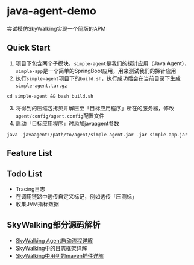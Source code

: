 # java-agent-demo

尝试模仿SkyWalking实现一个简版的APM

## Quick Start
1. 项目下包含两个子模块，`simple-agent`是我们的探针应用（Java Agent），`simple-app`是一个简单的SpringBoot应用，用来测试我们的探针应用
2. 执行`simple-agent`项目下的`build.sh`，执行成功后会在当前目录下生成`simple-agent.tar.gz`
```shell
cd simple-agent && bash build.sh
```
3. 将得到的压缩包拷贝并解压至「目标应用程序」所在的服务器，修改`agent/config/agent.config`配置文件
4. 启动「目标应用程序」时添加javaagent参数
```shell
java -javaagent:/path/to/agent/simple-agent.jar -jar simple-app.jar
```


## Feature List

## Todo List
- Tracing日志
- 在调用链路中透传自定义标记，例如透传「压测标」
- 收集JVM指标数据

## SkyWalking部分源码解析
- [SkyWalking Agent启动流程详解](docs/Agent-Startup.md)
- [SkyWalking中的日志框架详解](docs/Logging-Module.md)
- [SkyWalking中用到的maven插件详解](docs/Maven-Plugins-Used.md)
